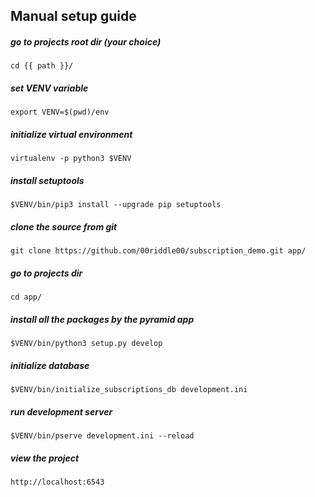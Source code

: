 
Manual setup guide
----------------

##### go to projects root dir (your choice)
`cd {{ path }}/`

##### set VENV variable
`export VENV=$(pwd)/env`

##### initialize virtual environment
`virtualenv -p python3 $VENV`

##### install setuptools
`$VENV/bin/pip3 install --upgrade pip setuptools`

##### clone the source from git
`git clone https://github.com/00riddle00/subscription_demo.git app/`

##### go to projects dir
`cd app/`

##### install all the packages by the pyramid app
`$VENV/bin/python3 setup.py develop`

##### initialize database 
`$VENV/bin/initialize_subscriptions_db development.ini`

##### run development server
`$VENV/bin/pserve development.ini --reload`

##### view the project 
`http://localhost:6543`

